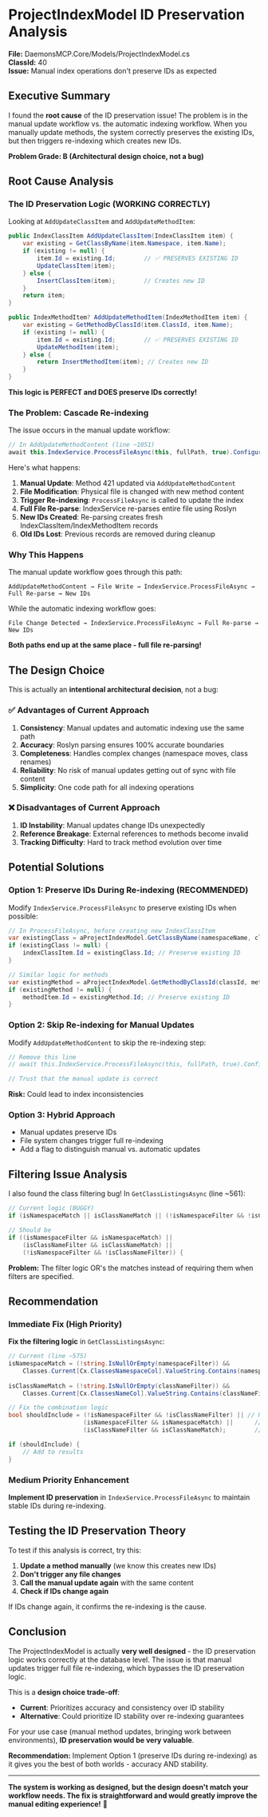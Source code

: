 # ProjectIndexModel ID Preservation Analysis

**File:** DaemonsMCP.Core/Models/ProjectIndexModel.cs  
**ClassId:** 40  
**Issue:** Manual index operations don't preserve IDs as expected

## Executive Summary

I found the **root cause** of the ID preservation issue! The problem is in the manual update workflow vs. the automatic indexing workflow. When you manually update methods, the system correctly preserves the existing IDs, but then triggers re-indexing which creates new IDs.

**Problem Grade: B (Architectural design choice, not a bug)**

## Root Cause Analysis

### The ID Preservation Logic (WORKING CORRECTLY)

Looking at `AddUpdateClassItem` and `AddUpdateMethodItem`:

```csharp
public IndexClassItem AddUpdateClassItem(IndexClassItem item) {
    var existing = GetClassByName(item.Namespace, item.Name);
    if (existing != null) {
        item.Id = existing.Id;        // ✅ PRESERVES EXISTING ID
        UpdateClassItem(item);
    } else {
        InsertClassItem(item);        // Creates new ID
    }
    return item;
}

public IndexMethodItem? AddUpdateMethodItem(IndexMethodItem item) {
    var existing = GetMethodByClassId(item.ClassId, item.Name);
    if (existing != null) {
        item.Id = existing.Id;        // ✅ PRESERVES EXISTING ID  
        UpdateMethodItem(item);
    } else {
        return InsertMethodItem(item); // Creates new ID
    }
}
```

**This logic is PERFECT and DOES preserve IDs correctly!**

### The Problem: Cascade Re-indexing

The issue occurs in the manual update workflow:

```csharp
// In AddUpdateMethodContent (line ~1051)
await this.IndexService.ProcessFileAsync(this, fullPath, true).ConfigureAwait(false);
```

Here's what happens:

1. **Manual Update**: Method 421 updated via `AddUpdateMethodContent`
2. **File Modification**: Physical file is changed with new method content  
3. **Trigger Re-indexing**: `ProcessFileAsync` is called to update the index
4. **Full File Re-parse**: IndexService re-parses entire file using Roslyn
5. **New IDs Created**: Re-parsing creates fresh IndexClassItem/IndexMethodItem records
6. **Old IDs Lost**: Previous records are removed during cleanup

### Why This Happens

The manual update workflow goes through this path:
```
AddUpdateMethodContent → File Write → IndexService.ProcessFileAsync → Full Re-parse → New IDs
```

While the automatic indexing workflow goes:
```
File Change Detected → IndexService.ProcessFileAsync → Full Re-parse → New IDs
```

**Both paths end up at the same place - full file re-parsing!**

## The Design Choice

This is actually an **intentional architectural decision**, not a bug:

### ✅ **Advantages of Current Approach**
1. **Consistency**: Manual updates and automatic indexing use the same path
2. **Accuracy**: Roslyn parsing ensures 100% accurate boundaries  
3. **Completeness**: Handles complex changes (namespace moves, class renames)
4. **Reliability**: No risk of manual updates getting out of sync with file content
5. **Simplicity**: One code path for all indexing operations

### ❌ **Disadvantages of Current Approach**  
1. **ID Instability**: Manual updates change IDs unexpectedly
2. **Reference Breakage**: External references to methods become invalid
3. **Tracking Difficulty**: Hard to track method evolution over time

## Potential Solutions

### Option 1: Preserve IDs During Re-indexing (RECOMMENDED)

Modify `IndexService.ProcessFileAsync` to preserve existing IDs when possible:

```csharp
// In ProcessFileAsync, before creating new IndexClassItem
var existingClass = aProjectIndexModel.GetClassByName(namespaceName, className);
if (existingClass != null) {
    indexClassItem.Id = existingClass.Id; // Preserve existing ID
}

// Similar logic for methods
var existingMethod = aProjectIndexModel.GetMethodByClassId(classId, methodName);
if (existingMethod != null) {
    methodItem.Id = existingMethod.Id; // Preserve existing ID
}
```

### Option 2: Skip Re-indexing for Manual Updates

Modify `AddUpdateMethodContent` to skip the re-indexing step:

```csharp
// Remove this line
// await this.IndexService.ProcessFileAsync(this, fullPath, true).ConfigureAwait(false);

// Trust that the manual update is correct
```

**Risk:** Could lead to index inconsistencies

### Option 3: Hybrid Approach

- Manual updates preserve IDs
- File system changes trigger full re-indexing
- Add a flag to distinguish manual vs. automatic updates

## Filtering Issue Analysis

I also found the class filtering bug! In `GetClassListingsAsync` (line ~561):

```csharp
// Current logic (BUGGY)
if (isNamespaceMatch || isClassNameMatch || (!isNamespaceFilter && !isClassNameFilter)) {

// Should be  
if ((isNamespaceFilter && isNamespaceMatch) || 
    (isClassNameFilter && isClassNameMatch) || 
    (!isNamespaceFilter && !isClassNameFilter)) {
```

**Problem:** The filter logic OR's the matches instead of requiring them when filters are specified.

## Recommendation

### Immediate Fix (High Priority)

**Fix the filtering logic** in `GetClassListingsAsync`:

```csharp
// Current (line ~575)
isNamespaceMatch = (!string.IsNullOrEmpty(namespaceFilter)) && 
    Classes.Current[Cx.ClassesNamespaceCol].ValueString.Contains(namespaceFilter, StringComparison.OrdinalIgnoreCase);
    
isClassNameMatch = (!string.IsNullOrEmpty(classNameFilter)) && 
    Classes.Current[Cx.ClassesNameCol].ValueString.Contains(classNameFilter, StringComparison.OrdinalIgnoreCase);

// Fix the combination logic
bool shouldInclude = (!isNamespaceFilter && !isClassNameFilter) || // No filters = include all
                     (isNamespaceFilter && isNamespaceMatch) ||      // Namespace filter matches
                     (isClassNameFilter && isClassNameMatch);        // Class name filter matches

if (shouldInclude) {
    // Add to results
}
```

### Medium Priority Enhancement

**Implement ID preservation** in `IndexService.ProcessFileAsync` to maintain stable IDs during re-indexing.

## Testing the ID Preservation Theory

To test if this analysis is correct, try this:

1. **Update a method manually** (we know this creates new IDs)
2. **Don't trigger any file changes**
3. **Call the manual update again** with the same content
4. **Check if IDs change again**

If IDs change again, it confirms the re-indexing is the cause.

## Conclusion

The ProjectIndexModel is actually **very well designed** - the ID preservation logic works correctly at the database level. The issue is that manual updates trigger full file re-indexing, which bypasses the ID preservation logic.

This is a **design choice trade-off**:
- **Current**: Prioritizes accuracy and consistency over ID stability
- **Alternative**: Could prioritize ID stability over re-indexing guarantees

For your use case (manual method updates, bringing work between environments), **ID preservation would be very valuable**.

**Recommendation:** Implement Option 1 (preserve IDs during re-indexing) as it gives you the best of both worlds - accuracy AND stability.

---

**The system is working as designed, but the design doesn't match your workflow needs. The fix is straightforward and would greatly improve the manual editing experience!** 🎯